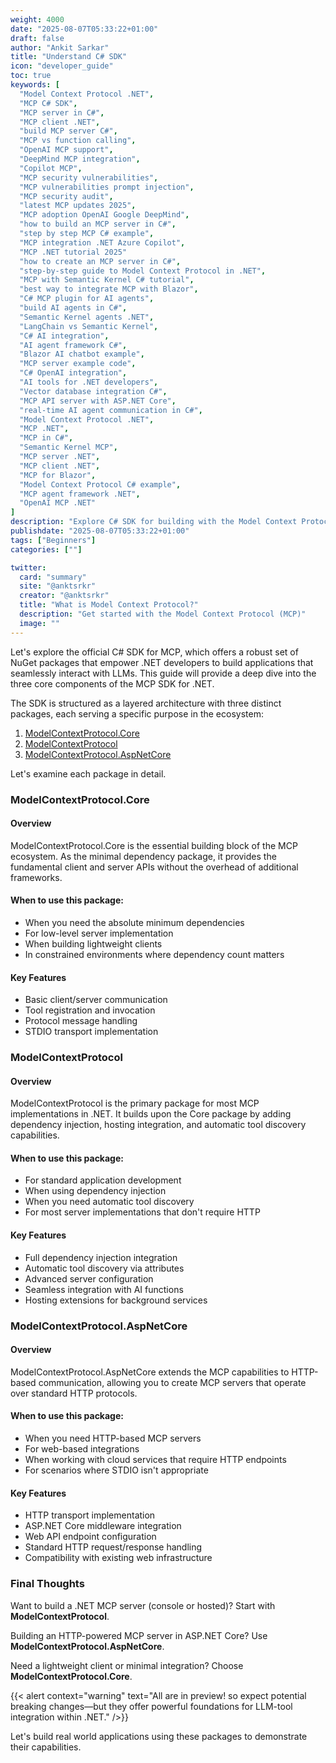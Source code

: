 ```yaml
---
weight: 4000
date: "2025-08-07T05:33:22+01:00"
draft: false
author: "Ankit Sarkar"
title: "Understand C# SDK"
icon: "developer_guide"
toc: true
keywords: [
  "Model Context Protocol .NET",
  "MCP C# SDK",
  "MCP server in C#",
  "MCP client .NET",
  "build MCP server C#",
  "MCP vs function calling",
  "OpenAI MCP support",
  "DeepMind MCP integration",
  "Copilot MCP",
  "MCP security vulnerabilities",
  "MCP vulnerabilities prompt injection",
  "MCP security audit",
  "latest MCP updates 2025",
  "MCP adoption OpenAI Google DeepMind",
  "how to build an MCP server in C#",
  "step by step MCP C# example",
  "MCP integration .NET Azure Copilot",
  "MCP .NET tutorial 2025"
  "how to create an MCP server in C#",
  "step-by-step guide to Model Context Protocol in .NET",
  "MCP with Semantic Kernel C# tutorial",
  "best way to integrate MCP with Blazor",
  "C# MCP plugin for AI agents",
  "build AI agents in C#",
  "Semantic Kernel agents .NET",
  "LangChain vs Semantic Kernel",
  "C# AI integration",
  "AI agent framework C#",
  "Blazor AI chatbot example",
  "MCP server example code",
  "C# OpenAI integration",
  "AI tools for .NET developers",
  "Vector database integration C#",
  "MCP API server with ASP.NET Core",
  "real-time AI agent communication in C#",
  "Model Context Protocol .NET",
  "MCP .NET",
  "MCP in C#",
  "Semantic Kernel MCP",
  "MCP server .NET",
  "MCP client .NET",
  "MCP for Blazor",
  "Model Context Protocol C# example",
  "MCP agent framework .NET",
  "OpenAI MCP .NET"
]
description: "Explore C# SDK for building with the Model Context Protocol"
publishdate: "2025-08-07T05:33:22+01:00"
tags: ["Beginners"]
categories: [""]

twitter:
  card: "summary"
  site: "@anktsrkr"
  creator: "@anktsrkr"
  title: "What is Model Context Protocol?"
  description: "Get started with the Model Context Protocol (MCP)"
  image: ""
---
```

Let's explore the official C# SDK for MCP, which offers a robust set of NuGet packages that empower .NET developers to build applications that seamlessly interact with LLMs. This guide will provide a deep dive into the three core components of the MCP SDK for .NET.

The SDK is structured as a layered architecture with three distinct packages, each serving a specific purpose in the ecosystem:

  1. [ModelContextProtocol.Core](https://www.nuget.org/packages/ModelContextProtocol.Core)
  2. [ModelContextProtocol](https://www.nuget.org/packages/ModelContextProtocol)
  3. [ModelContextProtocol.AspNetCore](https://www.nuget.org/packages/ModelContextProtocol.AspNetCore)

Let's examine each package in detail.
### ModelContextProtocol.Core
#### Overview
ModelContextProtocol.Core is the essential building block of the MCP ecosystem. As the minimal dependency package, it provides the fundamental client and server APIs without the overhead of additional frameworks.

#### When to use this package:

- When you need the absolute minimum dependencies
- For low-level server implementation
- When building lightweight clients
- In constrained environments where dependency count matters
#### Key Features
- Basic client/server communication
- Tool registration and invocation
- Protocol message handling
- STDIO transport implementation

### ModelContextProtocol 
#### Overview
ModelContextProtocol is the primary package for most MCP implementations in .NET. It builds upon the Core package by adding dependency injection, hosting integration, and automatic tool discovery capabilities.

#### When to use this package:
- For standard application development
- When using dependency injection
- When you need automatic tool discovery
- For most server implementations that don't require HTTP
#### Key Features
- Full dependency injection integration
- Automatic tool discovery via attributes
- Advanced server configuration
- Seamless integration with AI functions
- Hosting extensions for background services
### ModelContextProtocol.AspNetCore
#### Overview
ModelContextProtocol.AspNetCore extends the MCP capabilities to HTTP-based communication, allowing you to create MCP servers that operate over standard HTTP protocols.

#### When to use this package:

- When you need HTTP-based MCP servers
- For web-based integrations
- When working with cloud services that require HTTP endpoints
- For scenarios where STDIO isn't appropriate
#### Key Features
- HTTP transport implementation
- ASP.NET Core middleware integration
- Web API endpoint configuration
- Standard HTTP request/response handling
- Compatibility with existing web infrastructure


### Final Thoughts
Want to build a .NET MCP server (console or hosted)? Start with **ModelContextProtocol**.

Building an HTTP-powered MCP server in ASP.NET Core? Use **ModelContextProtocol.AspNetCore**.

Need a lightweight client or minimal integration? Choose **ModelContextProtocol.Core**.

{{< alert context="warning" text="All are in preview! so expect potential breaking changes—but they offer powerful foundations for LLM-tool integration within .NET." />}}

Let's build real world applications using these packages to demonstrate their capabilities.